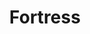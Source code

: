 ---
title: Fortress
publishDate: 2020-03-02 00:00:00
img: /assets/fortress/fortress-1.jpg
img_alt: A scene lit in red and blue showing intense action
description: |
  When designing this show, I wanted to highlight the idea of emerging from the shadows as more information is revealed.
tags:
  - Lighting Designer
  - ETC Eos
---